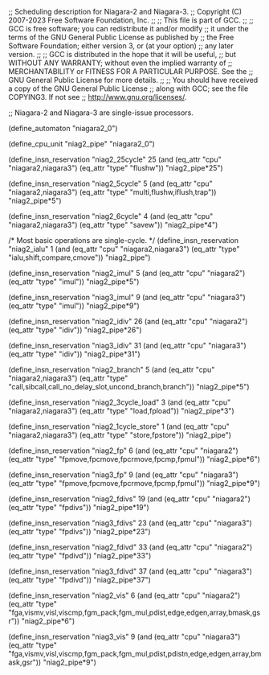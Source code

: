 ;; Scheduling description for Niagara-2 and Niagara-3.
;;   Copyright (C) 2007-2023 Free Software Foundation, Inc.
;;
;; This file is part of GCC.
;;
;; GCC is free software; you can redistribute it and/or modify
;; it under the terms of the GNU General Public License as published by
;; the Free Software Foundation; either version 3, or (at your option)
;; any later version.
;;
;; GCC is distributed in the hope that it will be useful,
;; but WITHOUT ANY WARRANTY; without even the implied warranty of
;; MERCHANTABILITY or FITNESS FOR A PARTICULAR PURPOSE.  See the
;; GNU General Public License for more details.
;;
;; You should have received a copy of the GNU General Public License
;; along with GCC; see the file COPYING3.  If not see
;; <http://www.gnu.org/licenses/>. 

;; Niagara-2 and Niagara-3 are single-issue processors.

(define_automaton "niagara2_0")

(define_cpu_unit "niag2_pipe" "niagara2_0")

(define_insn_reservation "niag2_25cycle" 25
  (and (eq_attr "cpu" "niagara2,niagara3")
    (eq_attr "type" "flushw"))
  "niag2_pipe*25")

(define_insn_reservation "niag2_5cycle" 5
  (and (eq_attr "cpu" "niagara2,niagara3")
    (eq_attr "type" "multi,flushw,iflush,trap"))
  "niag2_pipe*5")

(define_insn_reservation "niag2_6cycle" 4
  (and (eq_attr "cpu" "niagara2,niagara3")
    (eq_attr "type" "savew"))
  "niag2_pipe*4")

/* Most basic operations are single-cycle. */
(define_insn_reservation "niag2_ialu" 1
 (and (eq_attr "cpu" "niagara2,niagara3")
   (eq_attr "type" "ialu,shift,compare,cmove"))
 "niag2_pipe")

(define_insn_reservation "niag2_imul" 5
 (and (eq_attr "cpu" "niagara2")
   (eq_attr "type" "imul"))
 "niag2_pipe*5")

(define_insn_reservation "niag3_imul" 9
 (and (eq_attr "cpu" "niagara3")
   (eq_attr "type" "imul"))
 "niag2_pipe*9")

(define_insn_reservation "niag2_idiv" 26
 (and (eq_attr "cpu" "niagara2")
   (eq_attr "type" "idiv"))
 "niag2_pipe*26")

(define_insn_reservation "niag3_idiv" 31
 (and (eq_attr "cpu" "niagara3")
   (eq_attr "type" "idiv"))
 "niag2_pipe*31")

(define_insn_reservation "niag2_branch" 5
  (and (eq_attr "cpu" "niagara2,niagara3")
    (eq_attr "type" "call,sibcall,call_no_delay_slot,uncond_branch,branch"))
  "niag2_pipe*5")

(define_insn_reservation "niag2_3cycle_load" 3
  (and (eq_attr "cpu" "niagara2,niagara3")
    (eq_attr "type" "load,fpload"))
  "niag2_pipe*3")

(define_insn_reservation "niag2_1cycle_store" 1
  (and (eq_attr "cpu" "niagara2,niagara3")
    (eq_attr "type" "store,fpstore"))
  "niag2_pipe")

(define_insn_reservation "niag2_fp" 6
  (and (eq_attr "cpu" "niagara2")
    (eq_attr "type" "fpmove,fpcmove,fpcrmove,fpcmp,fpmul"))
  "niag2_pipe*6")

(define_insn_reservation "niag3_fp" 9
  (and (eq_attr "cpu" "niagara3")
    (eq_attr "type" "fpmove,fpcmove,fpcrmove,fpcmp,fpmul"))
  "niag2_pipe*9")

(define_insn_reservation "niag2_fdivs" 19
  (and (eq_attr "cpu" "niagara2")
    (eq_attr "type" "fpdivs"))
  "niag2_pipe*19")

(define_insn_reservation "niag3_fdivs" 23
  (and (eq_attr "cpu" "niagara3")
    (eq_attr "type" "fpdivs"))
  "niag2_pipe*23")

(define_insn_reservation "niag2_fdivd" 33
  (and (eq_attr "cpu" "niagara2")
    (eq_attr "type" "fpdivd"))
  "niag2_pipe*33")

(define_insn_reservation "niag3_fdivd" 37
  (and (eq_attr "cpu" "niagara3")
    (eq_attr "type" "fpdivd"))
  "niag2_pipe*37")

(define_insn_reservation "niag2_vis" 6
  (and (eq_attr "cpu" "niagara2")
    (eq_attr "type" "fga,vismv,visl,viscmp,fgm_pack,fgm_mul,pdist,edge,edgen,array,bmask,gsr"))
  "niag2_pipe*6")

(define_insn_reservation "niag3_vis" 9
  (and (eq_attr "cpu" "niagara3")
    (eq_attr "type" "fga,vismv,visl,viscmp,fgm_pack,fgm_mul,pdist,pdistn,edge,edgen,array,bmask,gsr"))
  "niag2_pipe*9")
